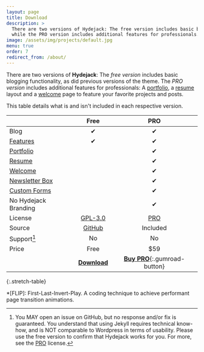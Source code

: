 ```yaml
---
layout: page
title: Download
description: >
  There are two versions of Hydejack: The free version includes basic blogging functionality,
  while the PRO version includes additional features for professionals.
image: /assets/img/projects/default.jpg
menu: true
order: 7
redirect_from: /about/
---
```


There are two versions of **Hydejack**: The *free version* includes basic blogging functionality,
as did previous versions of the theme.
The *PRO version* includes additional features for professionals:
A [portfolio], a [resume] layout and a [welcome] page to feature your favorite projects and posts.

This table details what is and isn't included in each respective version.

|| Free | PRO |
|:-|:-:|:-:|
| Blog | &#x2714; | &#x2714; |
| [Features][feat] | &#x2714; | &#x2714; |
| [Portfolio] || &#x2714; |
| [Resume] || &#x2714; |
| [Welcome] || &#x2714; |
| [Newsletter Box][news] ||  &#x2714; |
| [Custom Forms][forms] || &#x2714; |
| No Hydejack Branding || &#x2714; |
| License | [GPL-3.0][license] | [PRO] |
| Source | [GitHub][src] | Included |
| Support[^1] | No | No |
| Price | Free | $59 |
|| [**Download**][kit] | [**Buy PRO**][buy]{:.gumroad-button} |
{:.stretch-table}

[^1]: You MAY open an issue on GitHub, but no response and/or fix is guaranteed.
      You understand that using Jekyll requires technical know-how, and is NOT comparable to Wordpress in terms of usability.
      Please use the free version to confirm that Hydejack works for you.
      For more, see the [PRO] license.

[blog]: !blog.md
[portfolio]: projects.md
[resume]: resume.md
[download]: download.md
[welcome]: index.md
[forms]: forms-by-example.md

[feat]: index.md#features
[news]: index.md#newsletter-subscription-box
[syntax]: index.md#syntax-highlighting
[latex]: hydejack/_posts/2017-11-23-example-content.md#math

[license]: LICENSE.md
[pro]: licenses/PRO.md
[docs]: docs/8.0.0-alpha.18/index.md

[kit]: https://github.com/qwtel/hydejack-starter-kit/archive/v7.5.0.zip
[src]: https://github.com/qwtel/hydejack
[gem]: https://rubygems.org/gems/jekyll-theme-hydejack
[buy]: https://gum.co/ZCAsn

*[FLIP]: First-Last-Invert-Play. A coding technique to achieve performant page transition animations.
